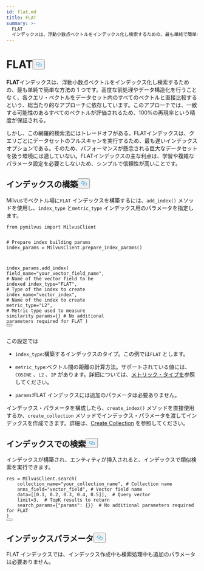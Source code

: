 ```yaml
---
id: flat.md
title: FLAT
summary: >-
  FLAT
  インデックスは、浮動小数点ベクトルをインデックス化し検索するための、最も単純で簡単な方法の1つです。高度な前処理やデータ構造化を行うことなく、各クエリ・ベクトルをデータセット内のすべてのベクトルと直接比較するという、総当たり的なアプローチに依存しています。このアプローチでは、一致する可能性のあるすべてのベクトルが評価されるため、100%の再現率で精度が保証されます。
---
```

<h1 id="FLAT" class="common-anchor-header">FLAT<button data-href="#FLAT" class="anchor-icon" translate="no">
      <svg translate="no"
        aria-hidden="true"
        focusable="false"
        height="20"
        version="1.1"
        viewBox="0 0 16 16"
        width="16"
      >
        <path
          fill="#0092E4"
          fill-rule="evenodd"
          d="M4 9h1v1H4c-1.5 0-3-1.69-3-3.5S2.55 3 4 3h4c1.45 0 3 1.69 3 3.5 0 1.41-.91 2.72-2 3.25V8.59c.58-.45 1-1.27 1-2.09C10 5.22 8.98 4 8 4H4c-.98 0-2 1.22-2 2.5S3 9 4 9zm9-3h-1v1h1c1 0 2 1.22 2 2.5S13.98 12 13 12H9c-.98 0-2-1.22-2-2.5 0-.83.42-1.64 1-2.09V6.25c-1.09.53-2 1.84-2 3.25C6 11.31 7.55 13 9 13h4c1.45 0 3-1.69 3-3.5S14.5 6 13 6z"
        ></path>
      </svg>
    </button></h1><p><strong>FLAT</strong>インデックスは、浮動小数点ベクトルをインデックス化し検索するための、最も単純で簡単な方法の 1 つです。高度な前処理やデータ構造化を行うことなく、各クエリ・ベクトルをデータセット内のすべてのベクトルと直接比較するという、総当たり的なアプローチに依存しています。このアプローチでは、一致する可能性のあるすべてのベクトルが評価されるため、100%の再現率という精度が保証される。</p>
<p>しかし、この網羅的検索法にはトレードオフがある。FLATインデックスは、クエリごとにデータセットのフルスキャンを実行するため、最も遅いインデックスオプションである。そのため、パフォーマンスが懸念される巨大なデータセットを扱う環境には適していない。FLATインデックスの主な利点は、学習や複雑なパラメータ設定を必要としないため、シンプルで信頼性が高いことです。</p>
<h2 id="Build-index" class="common-anchor-header">インデックスの構築<button data-href="#Build-index" class="anchor-icon" translate="no">
      <svg translate="no"
        aria-hidden="true"
        focusable="false"
        height="20"
        version="1.1"
        viewBox="0 0 16 16"
        width="16"
      >
        <path
          fill="#0092E4"
          fill-rule="evenodd"
          d="M4 9h1v1H4c-1.5 0-3-1.69-3-3.5S2.55 3 4 3h4c1.45 0 3 1.69 3 3.5 0 1.41-.91 2.72-2 3.25V8.59c.58-.45 1-1.27 1-2.09C10 5.22 8.98 4 8 4H4c-.98 0-2 1.22-2 2.5S3 9 4 9zm9-3h-1v1h1c1 0 2 1.22 2 2.5S13.98 12 13 12H9c-.98 0-2-1.22-2-2.5 0-.83.42-1.64 1-2.09V6.25c-1.09.53-2 1.84-2 3.25C6 11.31 7.55 13 9 13h4c1.45 0 3-1.69 3-3.5S14.5 6 13 6z"
        ></path>
      </svg>
    </button></h2><p>Milvusでベクトル場に<code translate="no">FLAT</code> インデックスを構築するには、<code translate="no">add_index()</code> メソッドを使用し、<code translate="no">index_type</code> と<code translate="no">metric_type</code> インデックス用のパラメータを指定します。</p>
<pre><code translate="no" class="language-python"><span class="hljs-keyword">from</span> pymilvus <span class="hljs-keyword">import</span> MilvusClient

<span class="hljs-comment"># Prepare index building params</span>
index_params = MilvusClient.prepare_index_params()

index_params.add_index(
    field_name=<span class="hljs-string">&quot;your_vector_field_name&quot;</span>, <span class="hljs-comment"># Name of the vector field to be indexed</span>
    index_type=<span class="hljs-string">&quot;FLAT&quot;</span>, <span class="hljs-comment"># Type of the index to create</span>
    index_name=<span class="hljs-string">&quot;vector_index&quot;</span>, <span class="hljs-comment"># Name of the index to create</span>
    metric_type=<span class="hljs-string">&quot;L2&quot;</span>, <span class="hljs-comment"># Metric type used to measure similarity</span>
    params={} <span class="hljs-comment"># No additional parameters required for FLAT</span>
)
<button class="copy-code-btn"></button></code></pre>
<p>この設定では</p>
<ul>
<li><p><code translate="no">index_type</code>:構築するインデックスのタイプ。この例では<code translate="no">FLAT</code> とします。</p></li>
<li><p><code translate="no">metric_type</code>:ベクトル間の距離の計算方法。サポートされている値には、<code translate="no">COSINE</code> 、<code translate="no">L2</code> 、<code translate="no">IP</code> があります。詳細については、<a href="/docs/ja/metric.md">メトリック・タイプを</a>参照してください。</p></li>
<li><p><code translate="no">params</code>:FLAT インデックスには追加のパラメータは必要ありません。</p></li>
</ul>
<p>インデックス・パラメータを構成したら、<code translate="no">create_index()</code> メソッドを直接使用するか、<code translate="no">create_collection</code> メソッドでインデックス・パラメータを渡してインデックスを作成できます。詳細は、<a href="/docs/ja/create-collection.md">Create Collection</a> を参照してください。</p>
<h2 id="Search-on-index" class="common-anchor-header">インデックスでの検索<button data-href="#Search-on-index" class="anchor-icon" translate="no">
      <svg translate="no"
        aria-hidden="true"
        focusable="false"
        height="20"
        version="1.1"
        viewBox="0 0 16 16"
        width="16"
      >
        <path
          fill="#0092E4"
          fill-rule="evenodd"
          d="M4 9h1v1H4c-1.5 0-3-1.69-3-3.5S2.55 3 4 3h4c1.45 0 3 1.69 3 3.5 0 1.41-.91 2.72-2 3.25V8.59c.58-.45 1-1.27 1-2.09C10 5.22 8.98 4 8 4H4c-.98 0-2 1.22-2 2.5S3 9 4 9zm9-3h-1v1h1c1 0 2 1.22 2 2.5S13.98 12 13 12H9c-.98 0-2-1.22-2-2.5 0-.83.42-1.64 1-2.09V6.25c-1.09.53-2 1.84-2 3.25C6 11.31 7.55 13 9 13h4c1.45 0 3-1.69 3-3.5S14.5 6 13 6z"
        ></path>
      </svg>
    </button></h2><p>インデックスが構築され、エンティティが挿入されると、インデックスで類似検索を実行できます。</p>
<pre><code translate="no" class="language-python">res = MilvusClient.search(
    collection_name=<span class="hljs-string">&quot;your_collection_name&quot;</span>, <span class="hljs-comment"># Collection name</span>
    anns_field=<span class="hljs-string">&quot;vector_field&quot;</span>, <span class="hljs-comment"># Vector field name</span>
    data=[[<span class="hljs-number">0.1</span>, <span class="hljs-number">0.2</span>, <span class="hljs-number">0.3</span>, <span class="hljs-number">0.4</span>, <span class="hljs-number">0.5</span>]],  <span class="hljs-comment"># Query vector</span>
    limit=<span class="hljs-number">3</span>,  <span class="hljs-comment"># TopK results to return</span>
    search_params={<span class="hljs-string">&quot;params&quot;</span>: {}}  <span class="hljs-comment"># No additional parameters required for FLAT</span>
)
<button class="copy-code-btn"></button></code></pre>
<h2 id="Index-params" class="common-anchor-header">インデックスパラメータ<button data-href="#Index-params" class="anchor-icon" translate="no">
      <svg translate="no"
        aria-hidden="true"
        focusable="false"
        height="20"
        version="1.1"
        viewBox="0 0 16 16"
        width="16"
      >
        <path
          fill="#0092E4"
          fill-rule="evenodd"
          d="M4 9h1v1H4c-1.5 0-3-1.69-3-3.5S2.55 3 4 3h4c1.45 0 3 1.69 3 3.5 0 1.41-.91 2.72-2 3.25V8.59c.58-.45 1-1.27 1-2.09C10 5.22 8.98 4 8 4H4c-.98 0-2 1.22-2 2.5S3 9 4 9zm9-3h-1v1h1c1 0 2 1.22 2 2.5S13.98 12 13 12H9c-.98 0-2-1.22-2-2.5 0-.83.42-1.64 1-2.09V6.25c-1.09.53-2 1.84-2 3.25C6 11.31 7.55 13 9 13h4c1.45 0 3-1.69 3-3.5S14.5 6 13 6z"
        ></path>
      </svg>
    </button></h2><p>FLAT インデックスでは、インデックス作成中も検索処理中も追加のパラメータは必要ありません。</p>
